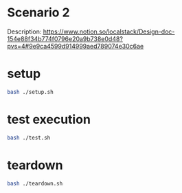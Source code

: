 # Scenario 2

Description: https://www.notion.so/localstack/Design-doc-154e88f34b774f0796e20a9b738e0d48?pvs=4#9e9ca4599d914999aed789074e30c6ae

# setup

```bash
bash ./setup.sh
```

# test execution

```bash
bash ./test.sh
```

# teardown

```bash
bash ./teardown.sh
```

